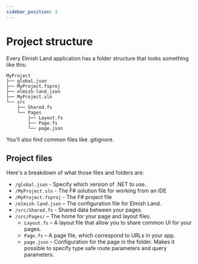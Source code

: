 ```yaml
---
sidebar_position: 3
---
```


# Project structure

Every Elmish Land application has a folder structure that looks something like this:

```
MyProject
├── global.json
├── MyProject.fsproj
├── elmish-land.json
├── MyProject.sln
└── src
    ├── Shared.fs
    └── Pages
        ├── Layout.fs
        ├── Page.fs
        └── page.json
```

You'll also find common files like .gitignore.

## Project files
Here's a breakdown of what those files and folders are:

* `/global.json` - Specify which version of .NET to use.
* `/MyProject.sln` - The F# solution file for working from an IDE
* `/MyProject.fsproj` - The F# project file
* `/elmish-land.json` –  The configuration file for Elmish Land.
* `/src/Shared.fs` - Shared data between your pages. 
* `/src/Pages/` – The home for your page and layout files.
  - `Layout.fs` – A layout file that allow you to share common UI for your pages.
  - `Page.fs` – A page file, which correspond to URLs in your app.
  - `page.json` – Configuration for the page in the folder. Makes it possible to specify type safe route parameters and query parameters.
